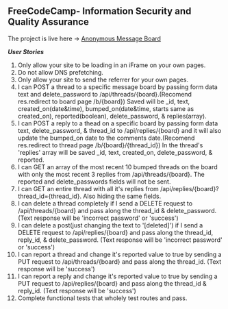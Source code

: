 **FreeCodeCamp**- Information Security and Quality Assurance
------

The project is live here -> [Anonymous Message Board](https://anonymous-message-board-fccapp.glitch.me/)


***User Stories***

1. Only allow your site to be loading in an iFrame on your own pages.
2. Do not allow DNS prefetching.
3. Only allow your site to send the referrer for your own pages.
4. I can POST a thread to a specific message board by passing form data text and delete_password to /api/threads/{board}.(Recomend res.redirect to board page /b/{board}) Saved will be _id, text, created_on(date&time), bumped_on(date&time, starts same as created_on), reported(boolean), delete_password, & replies(array).
5. I can POST a reply to a thead on a specific board by passing form data text, delete_password, & thread_id to /api/replies/{board} and it will also update the bumped_on date to the comments date.(Recomend res.redirect to thread page /b/{board}/{thread_id}) In the thread's 'replies' array will be saved _id, text, created_on, delete_password, & reported.
6. I can GET an array of the most recent 10 bumped threads on the board with only the most recent 3 replies from /api/threads/{board}. The reported and delete_passwords fields will not be sent.
7. I can GET an entire thread with all it's replies from /api/replies/{board}?thread_id={thread_id}. Also hiding the same fields.
8. I can delete a thread completely if I send a DELETE request to /api/threads/{board} and pass along the thread_id & delete_password. (Text response will be 'incorrect password' or 'success')
9. I can delete a post(just changing the text to '[deleted]') if I send a DELETE request to /api/replies/{board} and pass along the thread_id, reply_id, & delete_password. (Text response will be 'incorrect password' or 'success')
10. I can report a thread and change it's reported value to true by sending a PUT request to /api/threads/{board} and pass along the thread_id. (Text response will be 'success')
11. I can report a reply and change it's reported value to true by sending a PUT request to /api/replies/{board} and pass along the thread_id & reply_id. (Text response will be 'success')
12. Complete functional tests that wholely test routes and pass.
